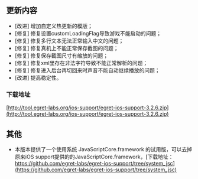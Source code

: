 ## 更新内容

* [改进] 增加自定义热更新的模版；
* [修复] 修复设置customLoadingFlag导致游戏不能启动的问题；
* [修复] 修复多行文本无法正常输入中文的问题；
* [修复] 修复真机上不能正常保存截图的问题；
* [修复] 修复保存截图尺寸有缩放的问题；
* [修复] 修复xml里存在非法字符导致不能正常解析的问题；
* [修复] 修复进入后台再切回来时声音不能自动继续播放的问题；
* [改进] 提高稳定性。


### 下载地址

[http://tool.egret-labs.org/ios-support/egret-ios-support-3.2.6.zip](http://tool.egret-labs.org/ios-support/egret-ios-support-3.2.6.zip)

## 其他

* 本版本提供了一个使用系统 JavaScriptCore.framework 的试用版，可以去掉原来iOS support提供的的JavaScriptCore.framework，[下载地址：https://github.com/egret-labs/egret-ios-support/tree/system_jsc](https://github.com/egret-labs/egret-ios-support/tree/system_jsc)

